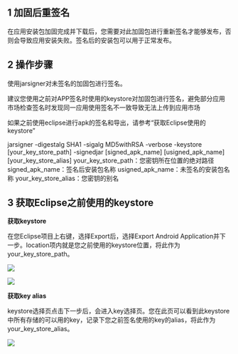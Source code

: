 ## 1 加固后重签名

在应用安装包加固完成并下载后，您需要对此加固包进行重新签名才能够发布，否则会导致应用安装失败。签名后的安装包可以用于正常发布。

## 2 操作步骤

使用jarsigner对未签名的加固包进行签名。

建议您使用之前对APP签名时使用的keystore对加固包进行签名，避免部分应用市场检查签名时发现同一应用使用签名不一致导致无法上传到应用市场

如果之前使用eclipse进行apk的签名和导出，请参考“获取Eclipse使用的keystore”

jarsigner -digestalg SHA1 -sigalg MD5withRSA -verbose -keystore [your_key_store_path] -signedjar [signed_apk_name] [usigned_apk_name] [your_key_store_alias]
your_key_store_path：您密钥所在位置的绝对路径
signed_apk_name：签名后安装包名称
usigned_apk_name：未签名的安装包名称
your_key_store_alias：您密钥的别名

## 3 获取Eclipse之前使用的keystore

**获取keystore**

在您Eclipse项目上右键，选择Export后，选择Export Android Application并下一步。location项内就是您之前使用的keystore位置，将此作为your_key_store_path。

![](https://qzonestyle.gtimg.cn/qzone/vas/opensns/res/img/0=export_apk-01.png)

![](https://qzonestyle.gtimg.cn/qzone/vas/opensns/res/img/1=key_store_selection-01.png)

**获取key alias**

keystore选择页点击下一步后，会进入key选择页。您在此页可以看到此keystore中所有存储的可以用的key，记录下您之前签名使用的key的alias，将此作为your_key_store_alias。

![](https://qzonestyle.gtimg.cn/qzone/vas/opensns/res/img/2=key_alias_selection-02.png)